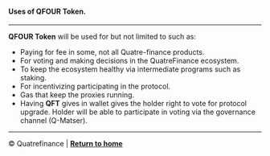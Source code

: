 #### Uses of **QFOUR Token**.
------------------------------

**QFOUR Token** will be used for but not limited to such as:
- Paying for fee in some, not all Quatre-finance products.
- For voting and making decisions in the QuatreFinance ecosystem.
- To keep the ecosystem healthy via intermediate programs such as staking.
- For incentivizing participating in the protocol.
- Gas that keep the proxies running.
- Having **QFT** gives in wallet gives the holder right to vote for protocol upgrade. Holder will be able to participate in voting via the governance channel (Q-Matser). 


---------------------
:copyright: Quatrefinance | **[Return to home](https://github.com/Quatre-Finance/Q-paper#concept-overview)**